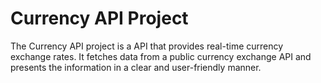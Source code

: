 # Currency API Project
The Currency API project is a API that provides real-time currency exchange rates. It fetches data from a public currency exchange API and presents the information in a clear and user-friendly manner.
